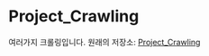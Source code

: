 # Project_Crawling
여러가지 크롤링입니다.
원래의 저장소: [Project_Crawling](https://github.com/heonsooo/Project_Crawling)
